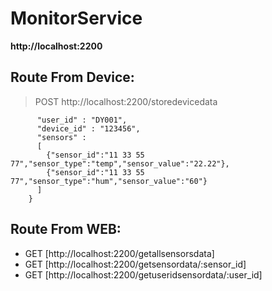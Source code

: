 # MonitorService

**http://localhost:2200**

## Route From Device:
> POST http://localhost:2200/storedevicedata
```    {
      "user_id" : "DY001", 
      "device_id" : "123456", 
      "sensors" : 
      [
        {"sensor_id":"11 33 55 77","sensor_type":"temp","sensor_value":"22.22"},
        {"sensor_id":"11 33 55 77","sensor_type":"hum","sensor_value":"60"}
      ] 
    }
```

## Route From WEB:
-  GET  [http://localhost:2200/getallsensorsdata]
-  GET  [http://localhost:2200/getsensordata/:sensor_id]
-  GET  [http://localhost:2200/getuseridsensordata/:user_id]